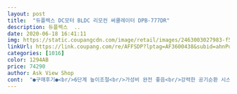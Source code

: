 ```yaml
---
layout: post 
title:  "듀플렉스 DC모터 BLDC 리모컨 써큘레이터 DPB-777DR" 
description: 듀플렉스  ..
date: 2020-06-18 16:41:11 
img: https://static.coupangcdn.com/image/retail/images/2463003027983-f55a6c4d-bc0a-47e5-a0ab-37c7464743e0.jpg 
linkUrl: https://link.coupang.com/re/AFFSDP?lptag=AF3600438&subid=ahnPublicAsk&pageKey=1552831832&itemId=2656194531&vendorItemId=70646979266&traceid=V0-113-eb4977c6472d86c2 
categories: [1016] 
color: 1294AB 
price: 74290 
author: Ask View Shop 
cont:  "●구매후기●<br/>6단계 높이조절<br/>가성비 완전 좋음<br/>강력한 공기순환 시스템<br/>강한바람에 24단계 풍량조절가능<br/>공기환기도 강력한 바람으로 잘됨<br/>냉난방 효율20%이상 UP<br/>상하좌우 자동회전가능<br/>선풍기처럼 앞.<br/>뒤망과 날개가 분리되어 청소하기 좋음<br/>싸이즈도 적당함<br/>완전 저소음<br/>유아풍가능<br/>음식냄새 환기시 좋음<br/>타이머가능한 리모컨형<br/>24단계 바람세기 조절기능이 있어서 단계별<br/>24단계 풍량조절로 선택가능<br/>4방향으로 회전되는거... <br/>너무 신박함 진짜 강<br/> -추 되는 부분입니다.<br/><br/>4방향으로 회전되니까 공기순환이 정말 잘되요<br/>6단계 높낮이 조절(필요로 하는 눈높이 조절가능)<br/>6단계 높낮이 조절도 가능하고<br/>☑️ 구매이유<br/>☑️ 구성품<br/>☑️ 단점이자 장점은 제품크기?<br/>☑️ 배송<br/>☑️ 상품특징<br/>☑️ 제품<br/>가성비 좋고 강력한 바람으로 엄청 시원한 써큘레이터<br/>가성비도 좋고 여러가지  장점이 많은 써큘레이터<br/>간단요약<br/>강력한 회오리바람 써큘레이터 최고<br/>공기순환 방식이라 집안 전체로 바람이 골고루 전달 되네요 에어컨 켜면 냉방이 더 잘 될듯 싶어요<br/>그래도 생각보다 자리차지는 많이 안함.<br/><br/>그리고 리모컨이 있어서 좋은점은<br/>깔끔한 디자인의 써큘레이터<br/>날개망 분리가능해서 물로 간편세척 가능<br/>놀랄정도로 조용합니다.<br/>아기가 있는집 완전 강추합니다<br/>높낮이 조절이 가능하게 나온 제품으로 어느정도는 커버가 되긴 하는데 자리차지하는 부분은 어쩔수가 없죠... <br/><br/>다른 바람풍을 느낄수 있어요<br/>더 사용해보고 후기 올릴게요<br/>더사용해보고 특이사항있으면 추가 작성하도록 해볼게요<br/>듀플렉스 DC모터 BLDC 리모컨 써큘레이터 DPB<br/> -777DR<br/>듀플렉스 DPB<br/> -777DR 써큘레이터 사용해보니 좋아서 완전강추합니다!!<br/>또한 리모컨이 기능이 있어서 쇼파에 누워있다가 써큘레이터 켤때가 젤 좋을 듯합니다.<br/>ㅋ<br/>또한 바람이 쎄서 소음이 클줄 알았는데<br/>또한 상하좌우 자동조절 기능이 있어서 위아래 사방 팔방으로 바람이 멀리 전달되서<br/>리모컨 걸이를 기둥에 걸어 놓으니 더 깜찍하네요<br/>리모컨으로 간편한 조작이가능<br/>망이 회오리 모양으로 되어 있어서서 공기순환이 더 잘되나 봅니다.<br/><br/>바람도 24단계까지 가능하고 유아가 있는집은<br/>바람세기도 합격<br/>배송와서 개봉해 보는 순간 넘 이쁘고 깜찍해서 좋았어요<br/>보통 선풍기는 좌우로 되던데.<br/>.<br/>상하회전은 처음 봅니다ㅋ<br/>비오는날 세탁물의 꿉꿉한 냄새없이 빠른건조에 도움<br/>비오면 습해지는거 너무 싫어합니다.<br/> 더군다나 여름이 다가오고 있어서 환기가 정말 중요할거 같아요.<br/><br/>상,하 and amp;좌,우 자동회전<br/>상하좌우로 4방향 회전되는 기능 좋은 써큘레이터네요<br/>선풍기 고장나서 이번엔 써큘레이터로 샀습니다.<br/><br/>선풍기도 오래 사용했고 여기저기서 써큘레이터가 바람도 멀리가 고 좋다길래.<br/>.<br/><br/>실내공기순환으로 실내온도를 균일하게 맞춰줄수있음.<br/><br/>써큘레이터 본체, 리모컨 거치대, 리모컨, 상품설명서<br/>써큘레이터를 틀어놓고 환기시키면 도움이 될까싶어 알아보던중 겟히게되었습니다.<br/><br/>써큘레이터에 리모컨 다는건 누가 생각한건지 정말로 굿입니다^^<br/>암튼 디자인합격<br/>암튼 모든게 마음에 쏙드는 써큘레이터에요<br/>에어컨과 함께 사용시,전기세 절감 및 온도하락효과<br/>여름철에 전기료도 절감 된다길래 구매했어요<br/>온 집안에 강력한 바람이 골고루 전달되어 공기순환이 잘되는 느낌입니다<br/>완전 조립으로 배송되었습니다<br/>유아풍이(1,2단계정도.<br/>.<br/>) 있어서 좋을듯 합니다<br/>의외로 조용합니다 저소음 써쿨레이터 굿.<br/>.<br/><br/>이 써큘레이터의 최대 장점은 소음이 적다는겁니다.<br/><br/>이런거 조립하기 은근 귀찮은데 말이죠<br/>작동해 보니 바람도 어찌나 쎄고 시원한지<br/>정말 좋습니다ㅋ<br/>주문일 2020/5/14 배송일 2020/05/15<br/>직접가서 켜기 귀찮아도,멀리서도, 누워서도.<br/>.<br/> 작동 가능한 이거 완전 편합니다<br/>직진성의 회오리 바람으로 공기순환,환기,세탁물건조 필요에 따라서 다양하게 사용이 가능합니다.<br/><br/>집안 전체가 골고루 시원해요<br/>최대단계인 24단계에 놓아도 소음이 크질 않아서 좋습니다.<br/><br/>추천합니다.<br/><br/>추천합니다<br/>특히, 상,하 and amp;좌,우 회전되는부분 너무 마음에 들어요❤️<br/>" 
---
```

